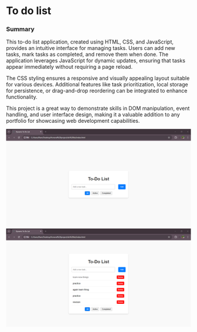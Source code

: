 <h1>
  To do list
</h1>
<h3>
  Summary 
</h3>
<p>
  This to-do list application, created using HTML, CSS, and JavaScript, provides an intuitive interface for managing tasks. Users can add new tasks, mark tasks as completed, and remove them when done. The application leverages JavaScript for dynamic updates, ensuring that tasks appear immediately without requiring a page reload.

The CSS styling ensures a responsive and visually appealing layout suitable for various devices. Additional features like task prioritization, local storage for persistence, or drag-and-drop reordering can be integrated to enhance functionality.

This project is a great way to demonstrate skills in DOM manipulation, event handling, and user interface design, making it a valuable addition to any portfolio for showcasing web development capabilities.
</p>
<img src  = "output.png">
<img src  = "output2.png">
